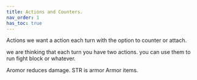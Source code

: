 ```yaml
---
title: Actions and Counters.
nav_order: 1
has_toc: true
---
```

Actions
we want a action each turn with the option to counter or attach.

we are thinking that each turn you have two actions. you can use them to run fight block or whatever.

Aromor reduces damage. STR is armor Armor items.


